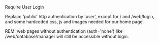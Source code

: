 Require User Login

Replace 'public' http authentication by 'user',
except for / and /web/login, and some hardcoded css, js and images
needed for our home page.

REM: web pages without authentication (auth='none') like /web/database/manager
will still be accessible without login.

